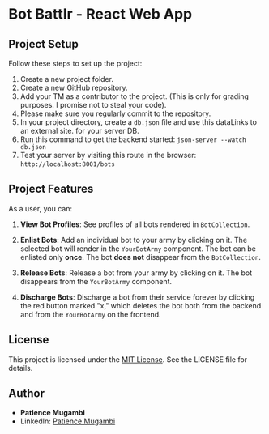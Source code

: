 # Bot Battlr - React Web App

## Project Setup

Follow these steps to set up the project:

1. Create a new project folder.
2. Create a new GitHub repository.
3. Add your TM as a contributor to the project. (This is only for grading purposes. I promise not to steal your code).
4. Please make sure you regularly commit to the repository.
5. In your project directory, create a `db.json` file and use this dataLinks to an external site. for your server DB.
6. Run this command to get the backend started: `json-server --watch db.json`
7. Test your server by visiting this route in the browser: `http://localhost:8001/bots`

## Project Features

As a user, you can:

1. **View Bot Profiles**: See profiles of all bots rendered in `BotCollection`.

2. **Enlist Bots**: Add an individual bot to your army by clicking on it. The selected bot will render in the `YourBotArmy` component. The bot can be enlisted only **once**. The bot **does not** disappear from the `BotCollection`.

3. **Release Bots**: Release a bot from your army by clicking on it. The bot disappears from the `YourBotArmy` component.

4. **Discharge Bots**: Discharge a bot from their service forever by clicking the red button marked "x," which deletes the bot both from the backend and from the `YourBotArmy` on the frontend.

## License

This project is licensed under the [MIT License](LICENSE). See the LICENSE file for details.

## Author

- **Patience Mugambi**
- LinkedIn: [Patience Mugambi](https://www.linkedin.com/feed/)
